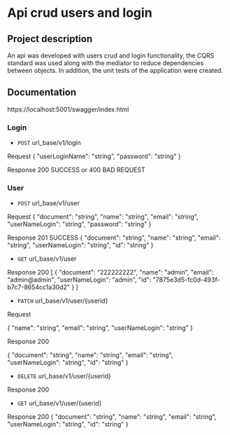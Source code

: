 # Api crud users and login

## Project description
An api was developed with users crud and login functionality, the CQRS standard was used along with the mediator to reduce dependencies between objects.
 In addition, the unit tests of the application were created.
 
 ## Documentation
 https://localhost:5001/swagger/index.html
 
 ### Login
 
 - `POST` url_base/v1/login
 
 Request
 {
  "userLoginName": "string",
  "password": "string"
 }
 
 Response 200 SUCCESS or 400 BAD REQUEST
 
 ### User
 
 - `POST` url_base/v1/user
 
 Request
 {
  "document": "string",
  "name": "string",
  "email": "string",
  "userNameLogin": "string",
  "password": "string"
 }
 
 Response 201 SUCCESS 
 {
  "document": "string",
  "name": "string",
  "email": "string",
  "userNameLogin": "string",
  "id": "string"
 }
 
 - `GET` url_base/v1/user
 
 Response 200
 [
  {
    "document": "222222222",
    "name": "admin",
    "email": "admin@admin",
    "userNameLogin": "admin",
    "id": "7875e3d5-fc0d-493f-b7c7-8654cc1a30d2"
   }
 ]
 
  - `PATCH` url_base/v1/user/{userid}
 
 Request
 
 {
  "name": "string",
  "email": "string",
  "userNameLogin": "string"
 }
 
 Response 200
 
 {
  "document": "string",
  "name": "string",
  "email": "string",
  "userNameLogin": "string",
  "id": "string"
 }
 
  - `DELETE` url_base/v1/user/{userid}
 
 Response 200
 
   - `GET` url_base/v1/user/{userid}
 
 Response 200
 {
  "document": "string",
  "name": "string",
  "email": "string",
  "userNameLogin": "string",
  "id": "string"
 }
 
 
